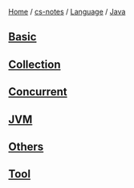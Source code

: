 [Home](https://mengxianbin.github.io) /
[cs-notes](https://mengxianbin.github.io/cs-notes/site) /
[Language](https://mengxianbin.github.io/cs-notes/site/Language) /
[Java](https://mengxianbin.github.io/cs-notes/site/Language/Java)

## [Basic](https://mengxianbin.github.io/cs-notes/site/Language/Java/Basic/)

## [Collection](https://mengxianbin.github.io/cs-notes/site/Language/Java/Collection/)

## [Concurrent](https://mengxianbin.github.io/cs-notes/site/Language/Java/Concurrent/)

## [JVM](https://mengxianbin.github.io/cs-notes/site/Language/Java/JVM/)

## [Others](https://mengxianbin.github.io/cs-notes/site/Language/Java/Others/)

## [Tool](https://mengxianbin.github.io/cs-notes/site/Language/Java/Tool/)
